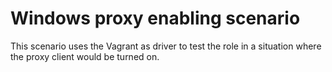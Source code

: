 # Windows proxy enabling scenario
This scenario uses the Vagrant as driver to test the role in a situation where the proxy client would be turned on.
